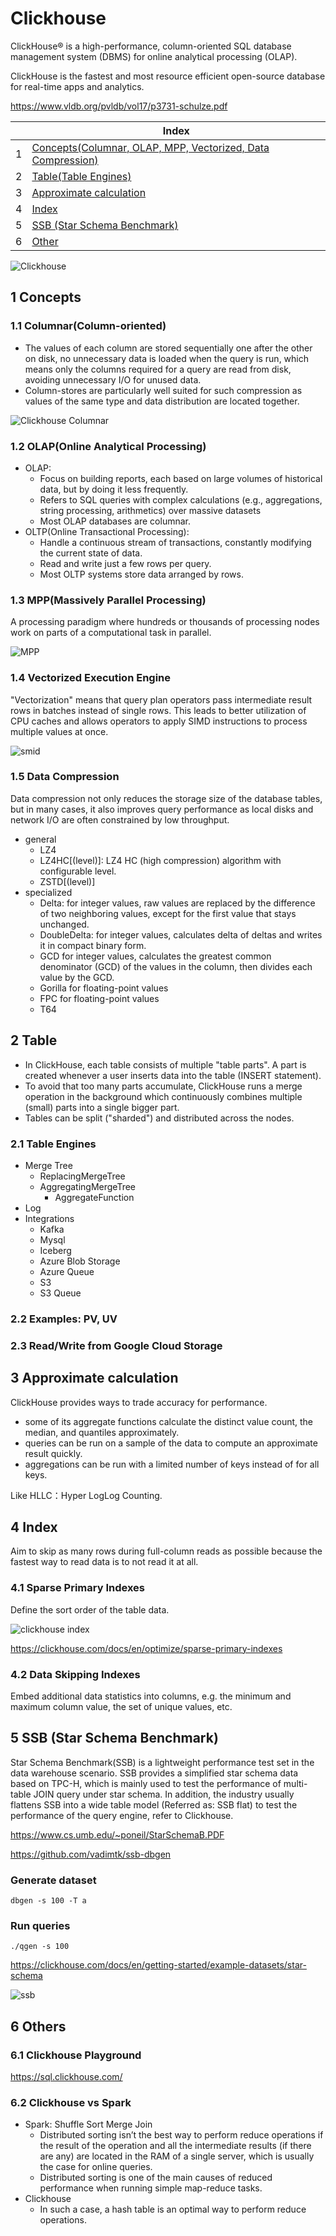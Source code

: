 # Clickhouse

ClickHouse® is a high-performance, column-oriented SQL database management system (DBMS) for online analytical processing (OLAP).

ClickHouse is the fastest and most resource efficient open-source database for real-time apps and analytics.

https://www.vldb.org/pvldb/vol17/p3731-schulze.pdf

| |Index|
|---|---|
|1|[Concepts(Columnar, OLAP, MPP, Vectorized, Data Compression)](#concept)|
|2|[Table(Table Engines)](#table)|
|3|[Approximate calculation](#approximate)|
|4|[Index](#index)|
|5|[SSB (Star Schema Benchmark)](#ssb)|
|6|[Other](#other)|

![Clickhouse](https://github.com/barneywill/bigdata_demo/blob/main/imgs/clickhouse_architecture.jpg)

## 1 <a id='concept'></a>Concepts
### 1.1 Columnar(Column-oriented)
- The values of each column are stored sequentially one after the other on disk, no unnecessary data is loaded when the query is run, which means only the columns required for a query are read from disk, avoiding unnecessary I/O for unused data.
- Column-stores are particularly well suited for such compression as values of the same type and data distribution are located together.

![Clickhouse Columnar](https://github.com/barneywill/bigdata_demo/blob/main/imgs/clickhouse_columnar.gif)

### 1.2 OLAP(Online Analytical Processing)
- OLAP: 
  - Focus on building reports, each based on large volumes of historical data, but by doing it less frequently. 
  - Refers to SQL queries with complex calculations (e.g., aggregations, string processing, arithmetics) over massive datasets
  - Most OLAP databases are columnar.
- OLTP(Online Transactional Processing): 
  - Handle a continuous stream of transactions, constantly modifying the current state of data. 
  - Read and write just a few rows per query.
  - Most OLTP systems store data arranged by rows.

### 1.3 MPP(Massively Parallel Processing)
A processing paradigm where hundreds or thousands of processing nodes work on parts of a computational task in parallel.

![MPP](https://github.com/barneywill/bigdata_demo/blob/main/imgs/mpp.jpg)

### 1.4 Vectorized Execution Engine
"Vectorization" means that query plan operators pass intermediate result rows in batches instead of single rows. This leads to better utilization of CPU caches and allows operators to apply SIMD instructions to process multiple values at once.

![smid](https://github.com/barneywill/bigdata_demo/blob/main/imgs/simd.jpg)

### 1.5 Data Compression
Data compression not only reduces the storage size of the database tables, but in many cases, it also improves query performance as local disks and network I/O are often constrained by low throughput.
- general
  - LZ4
  - LZ4HC[(level)]: LZ4 HC (high compression) algorithm with configurable level.
  - ZSTD[(level)]
- specialized
  - Delta: for integer values, raw values are replaced by the difference of two neighboring values, except for the first value that stays unchanged.
  - DoubleDelta: for integer values, calculates delta of deltas and writes it in compact binary form.
  - GCD for integer values, calculates the greatest common denominator (GCD) of the values in the column, then divides each value by the GCD.
  - Gorilla for floating-point values
  - FPC for floating-point values
  - T64

## 2 <a id='table'></a>Table
- In ClickHouse, each table consists of multiple "table parts". A part is created whenever a user inserts data into the table (INSERT statement).
- To avoid that too many parts accumulate, ClickHouse runs a merge operation in the background which continuously combines multiple (small) parts into a single bigger part.
- Tables can be split ("sharded") and distributed across the nodes.

### 2.1 Table Engines

- Merge Tree
  - ReplacingMergeTree
  - AggregatingMergeTree
    - AggregateFunction
- Log
- Integrations
  - Kafka
  - Mysql
  - Iceberg
  - Azure Blob Storage
  - Azure Queue
  - S3
  - S3 Queue

### 2.2 Examples: PV, UV


### 2.3 Read/Write from Google Cloud Storage


## 3 <a id='approximate'></a>Approximate calculation
ClickHouse provides ways to trade accuracy for performance. 
- some of its aggregate functions calculate the distinct value count, the median, and quantiles approximately.
- queries can be run on a sample of the data to compute an approximate result quickly.
- aggregations can be run with a limited number of keys instead of for all keys.
  
Like HLLC：Hyper LogLog Counting.

## 4 <a id='index'></a>Index
Aim to skip as many rows during full-column reads as possible because the fastest way to read data is to not read it at all.

### 4.1 Sparse Primary Indexes
Define the sort order of the table data.

![clickhouse index](https://github.com/barneywill/bigdata_demo/blob/main/imgs/clickhouse_index.jpg)

https://clickhouse.com/docs/en/optimize/sparse-primary-indexes

### 4.2 Data Skipping Indexes
Embed additional data statistics into columns, e.g. the minimum and maximum column value, the set of unique values, etc.

## 5 <a id='ssb'></a>SSB (Star Schema Benchmark)

Star Schema Benchmark(SSB) is a lightweight performance test set in the data warehouse scenario. SSB provides a simplified star schema data based on TPC-H, which is mainly used to test the performance of multi-table JOIN query under star schema. In addition, the industry usually flattens SSB into a wide table model (Referred as: SSB flat) to test the performance of the query engine, refer to Clickhouse.

https://www.cs.umb.edu/~poneil/StarSchemaB.PDF

https://github.com/vadimtk/ssb-dbgen

### Generate dataset
```
dbgen -s 100 -T a
```

### Run queries
```
./qgen -s 100
```

https://clickhouse.com/docs/en/getting-started/example-datasets/star-schema

![ssb](https://github.com/barneywill/bigdata_demo/blob/main/imgs/ssb.jpg)

## 6 <a id='other'></a>Others

### 6.1 Clickhouse Playground

https://sql.clickhouse.com/

### 6.2 Clickhouse vs Spark
- Spark: Shuffle Sort Merge Join
  - Distributed sorting isn’t the best way to perform reduce operations if the result of the operation and all the intermediate results (if there are any) are located in the RAM of a single server, which is usually the case for online queries.
  - Distributed sorting is one of the main causes of reduced performance when running simple map-reduce tasks.
- Clickhouse
  - In such a case, a hash table is an optimal way to perform reduce operations.
